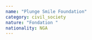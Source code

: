 ```yaml
---
name: "Plunge Smile Foundation"
category: civil_society
nature: "Fondation "
nationality: NGA
---
```

    